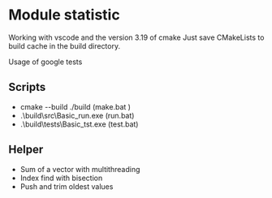 # Module statistic

Working with vscode and the version 3.19 of cmake
Just save CMakeLists to build cache in the build directory.

Usage of google tests

## Scripts

- cmake --build ./build (make.bat   )
- .\build\src\Basic_run.exe (run.bat)
- .\build\tests\Basic_tst.exe (test.bat)

## Helper

- Sum of a vector with multithreading
- Index find with bisection
- Push and trim oldest values
